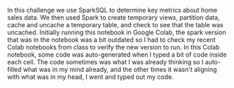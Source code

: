 In this challenge we use SparkSQL to determine key metrics about home sales data. We then used Spark to create temporary views, partition data, cache and uncache a temporary table, and check to see that the table was uncached. Initially running this notebook in Google Colab, the spark version that was in the notebook was a bit outdated so I had to check my recent Colab notebooks from class to verify the new version to run. In this Colab notebook, some code was auto-generated when I typed a bit of code inside each cell. The code sometimes was what I was already thinking so I auto-filled what was in my mind already, and the other times it wasn't aligning with what was in my head, I went and typed out my code.
